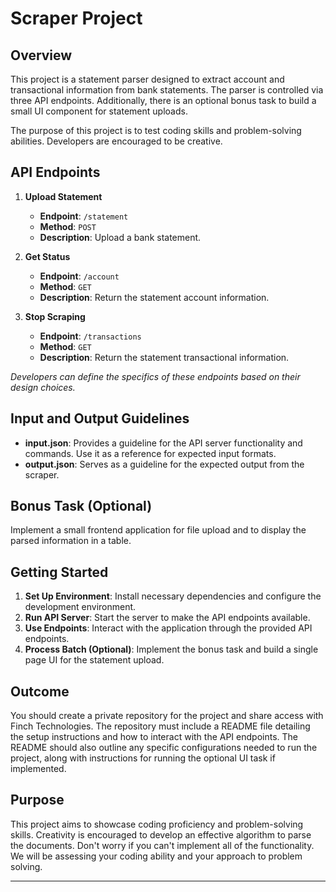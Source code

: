 # Scraper Project

## Overview

This project is a statement parser designed to extract account and transactional information from bank statements. The parser is controlled via three API endpoints. Additionally, there is an optional bonus task to build a small UI component for statement uploads.

The purpose of this project is to test coding skills and problem-solving abilities. Developers are encouraged to be creative.

## API Endpoints

1. **Upload Statement**
    - **Endpoint**: `/statement`
    - **Method**: `POST`
    - **Description**: Upload a bank statement.

2. **Get Status**
    - **Endpoint**: `/account`
    - **Method**: `GET`
    - **Description**: Return the statement account information.

3. **Stop Scraping**
    - **Endpoint**: `/transactions`
    - **Method**: `GET`
    - **Description**: Return the statement transactional information.

*Developers can define the specifics of these endpoints based on their design choices.*

## Input and Output Guidelines

- **input.json**: Provides a guideline for the API server functionality and commands. Use it as a reference for expected input formats.
- **output.json**: Serves as a guideline for the expected output from the scraper.

## Bonus Task (Optional)

Implement a small frontend application for file upload and to display the parsed information in a table.

## Getting Started

1. **Set Up Environment**: Install necessary dependencies and configure the development environment.
2. **Run API Server**: Start the server to make the API endpoints available.
3. **Use Endpoints**: Interact with the application through the provided API endpoints.
4. **Process Batch (Optional)**: Implement the bonus task and build a single page UI for the statement upload.

## Outcome

You should create a private repository for the project and share access with Finch Technologies. The repository must include a README file detailing the setup instructions and how to interact with the API endpoints. The README should also outline any specific configurations needed to run the project, along with instructions for running the optional UI task if implemented.

## Purpose

This project aims to showcase coding proficiency and problem-solving skills. Creativity is encouraged to develop an effective algorithm to parse the documents. Don't worry if you can't implement all of the functionality. We will be assessing your coding ability and your approach to problem solving.

---
